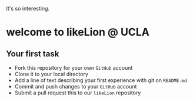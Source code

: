 It's so interesting.

# welcome to likeLion @ UCLA

## Your first task
- Fork this repository for your own `GitHub` account
- Clone it to your local directory
- Add a line of text describing your first experience with git on `README.md`
- Commit and push changes to your `GitHub` account
- Submit a pull request this to our `likeLion` repository
